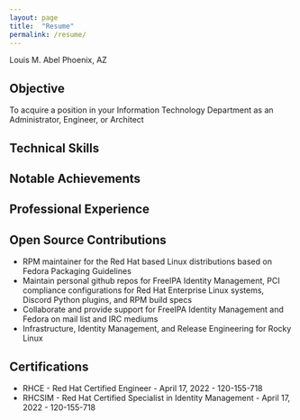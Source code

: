 ```yaml
---
layout: page
title:  "Resume"
permalink: /resume/
---
```


Louis M. Abel
Phoenix, AZ

## Objective 

To acquire a position in your Information Technology Department as an Administrator, Engineer, or Architect

## Technical Skills

## Notable Achievements

## Professional Experience

## Open Source Contributions

* RPM maintainer for the Red Hat based Linux distributions based on Fedora Packaging Guidelines
* Maintain personal github repos for FreeIPA Identity Management, PCI compliance configurations for Red Hat Enterprise Linux systems, Discord Python plugins, and RPM build specs
* Collaborate and provide support for FreeIPA Identity Management and Fedora on mail list and IRC mediums
* Infrastructure, Identity Management, and Release Engineering for Rocky Linux

## Certifications

* RHCE - Red Hat Certified Engineer - April 17, 2022 - 120-155-718
* RHCSIM - Red Hat Certified Specialist in Identity Management - April 17, 2022 - 120-155-718
